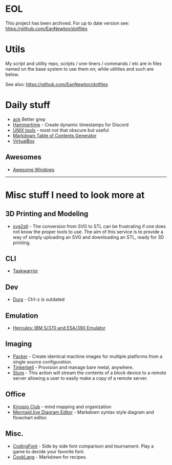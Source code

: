 # EOL

This project has been archived. For up to date version see: https://github.com/EanNewton/dotfiles


# Utils
My script and utility repo, scripts / one-liners / commands / etc are in files named on the base system to use them on; while utilities and such are below. 


See also: https://github.com/EanNewton/dotfiles


# Daily stuff

* [ack](https://beyondgrep.com/) Better grep
* [Hammertime](https://hammertime.djdavid98.art/) - Create dynamic timestamps for Discord
* [UNIX tools](https://kkovacs.eu/cool-but-obscure-unix-tools) - most not that obscure but useful
* [Markdown Table of Contents Generator](https://luciopaiva.com/markdown-toc/)
* [VirtualBox](https://www.virtualbox.org/)

## Awesomes

* [Awesome Windows](https://github.com/Awesome-Windows/Awesome)

---

# Misc stuff I need to look more at

## 3D Printing and Modeling

* [svg2stl](https://svg2stl.com/) - The conversion from SVG to STL can be frustrating if one does not know the proper tools to use. The aim of this service is to provide a way of simply uploading an SVG and downloading an STL, ready for 3D printing.

## CLI
* [Taskwarrior](https://taskwarrior.org/)

## Dev

* [Dura](https://github.com/tkellogg/dura) - Ctrl-z is outdated

## Emulation

* [Hercules: IBM S/370 and ESA/390 Emulator](http://www.jaymoseley.com/hercules/)

## Imaging

* [Packer](https://www.packer.io/) - Create identical machine images for multiple platforms from a single source configuration.
* [Tinkerbell](https://tinkerbell.org/) - Provision and manage bare metal, anywhere.
* [Slurp](https://artifacthub.io/packages/tbaction/tinkerbell-community/slurp) - This action will stream the contents of a block device to a remote server allowing a user to easily make a copy of a remote server.

## Office

* [Kinopio Club](https://help.kinopio.club/about/) - mind mapping and organization
* [Mermaid.live Diagram Editor](https://mermaid.live) - Markdown syntax style diagram and flowchart editor.

## Misc.

* [CodingFont](https://www.codingfont.com/) - Side by side font comparison and tournament. Play a game to decide your favorite font.
* [CookLang](https://cooklang.org/) - Markdown for recipes.
